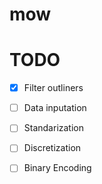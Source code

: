 # mow

# TODO
- [x] Filter outliners
- [ ] Data inputation
- [ ] Standarization
- [ ] Discretization
- [ ] Binary Encoding


